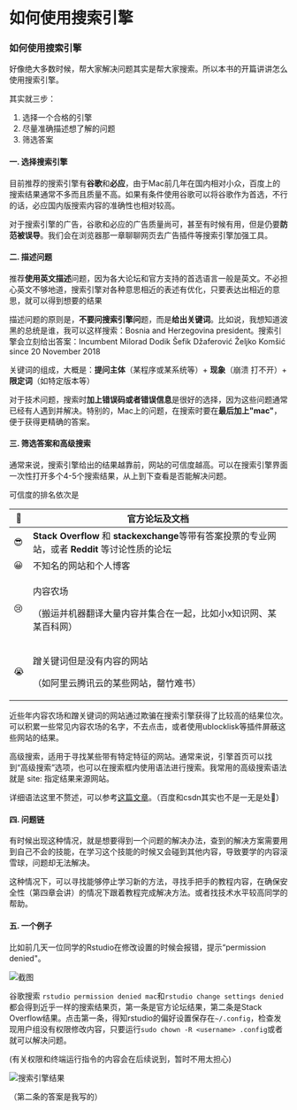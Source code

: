 

# 如何使用搜索引擎

### 如何使用搜索引擎

好像绝大多数时候，帮大家解决问题其实是帮大家搜索。所以本书的开篇讲讲怎么使用搜索引擎。

其实就三步：

1. 选择一个合格的引擎
2. 尽量准确描述想了解的问题
3. 筛选答案

#### 一. 选择搜索引擎

目前推荐的搜索引擎有**谷歌**和**必应**，由于Mac前几年在国内相对小众，百度上的搜索结果通常不多而且质量不高。如果有条件使用谷歌可以将谷歌作为首选，不行的话，必应国内版搜索内容的准确性也相对较高。

对于搜索引擎的广告，谷歌和必应的广告质量尚可，甚至有时候有用，但是仍要**防范被误导**。我们会在浏览器那一章聊聊网页去广告插件等搜索引擎加强工具。

#### 二. 描述问题

推荐**使用英文描述**问题，因为各大论坛和官方支持的首选语言一般是英文。不必担心英文不够地道，搜索引擎对各种意思相近的表述有优化，只要表达出相近的意思，就可以得到想要的结果

描述问题的原则是，**不要问搜索引擎问**题，而是**给出关键词**。比如说，我想知道波黑的总统是谁，我可以这样搜索：Bosnia and Herzegovina president。搜索引擎会立刻给出答案：Incumbent Milorad Dodik Šefik Džaferović Željko Komšić since 20 November 2018

关键词的组成，大概是：**提问主体**（某程序或某系统等）+ **现象**（崩溃 打不开）+ **限定词**（如特定版本等）

对于技术问题，搜索时**加上错误码或者错误信息**是很好的选择，因为这些问题通常已经有人遇到并解决。特别的，Mac上的问题，在搜索时要在**最后加上"mac"**，便于获得更精确的答案。

#### 三. 筛选答案和高级搜索

通常来说，搜索引擎给出的结果越靠前，网站的可信度越高。可以在搜索引擎界面一次性打开多个4-5个搜索结果，从上到下查看是否能解决问题。

可信度的排名依次是

| 🥳 | **官方论坛及文档**                                                               |
| -- | ------------------------------------------------------------------------- |
| 😎 | **Stack Overflow** 和 **stackexchange**等带有答案投票的专业网站，或者 **Reddit** 等讨论性质的论坛 |
| 😀 | 不知名的网站和个人博客                                                               |
| 😢 | <p>内容农场</p><p>（搬运并机器翻译大量内容并集合在一起，比如小x知识网、某某百科网）</p>                       |
| 😭 | <p>蹭关键词但是没有内容的网站</p><p>（如阿里云腾讯云的某些网站，罄竹难书）</p>                            |

近些年内容农场和蹭关键词的网站通过欺骗在搜索引擎获得了比较高的结果位次。可以积累一些常见内容农场的名字，不去点击，或者使用ublocklisk等插件屏蔽这些网站的结果。

高级搜索，适用于寻找某些带有特定特征的网站。通常来说，引擎首页可以找到“高级搜索”选项，也可以在搜索框内使用语法进行搜索。我常用的高级搜索语法就是 site: 指定结果来源网站。

详细语法这里不赘述，可以参考[这篇文章](https://blog.csdn.net/weixin\_43193719/article/details/100023735)。（百度和csdn其实也不是一无是处🐶）

#### 四. 问题链

有时候出现这种情况，就是想要得到一个问题的解决办法，查到的解决方案需要用到自己不会的技能，在学习这个技能的时候又会碰到其他内容，导致要学的内容滚雪球，问题却无法解决。

这种情况下，可以寻找能够停止学习新的方法，寻找手把手的教程内容，在确保安全性（第四章会讲）的情况下跟着教程完成解决方法。或者找技术水平较高同学的帮助。

#### 五. 一个例子

比如前几天一位同学的Rstudio在修改设置的时候会报错，提示“permission denied"。

![截图](../.gitbook/assets/IMG\_8610.JPG)

谷歌搜索 `rstudio permission denied mac`和`rstudio change settings denied`都会得到近乎一样的搜索结果页，第一条是官方论坛结果，第二条是Stack Overflow结果。点击第一条，得知rstudio的偏好设置保存在`~/.config`，检查发现用户组没有权限修改内容，只要运行`sudo chown -R <username> .config`或者就可以解决问题。

(有关权限和终端运行指令的内容会在后续说到，暂时不用太担心)

![搜索引擎结果](<../.gitbook/assets/截屏2022-03-04 下午2.11.15.png>)

（第二条的答案是我写的）
